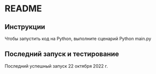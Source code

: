 # README

## Инструкции

Чтобы запустить код на Python, выполните сценарий Python main.py

## Последний запуск и тестирование

Последний успешный запуск 22 октября 2022 г.
